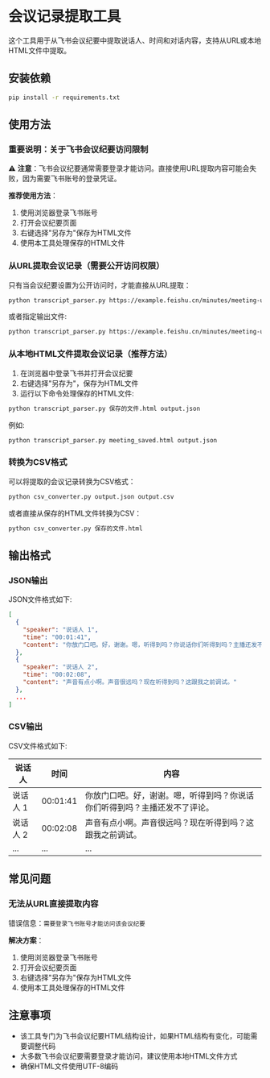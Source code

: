 # 会议记录提取工具

这个工具用于从飞书会议纪要中提取说话人、时间和对话内容，支持从URL或本地HTML文件中提取。

## 安装依赖

```bash
pip install -r requirements.txt
```

## 使用方法

### 重要说明：关于飞书会议纪要访问限制

⚠️ **注意**：飞书会议纪要通常需要登录才能访问。直接使用URL提取内容可能会失败，因为需要飞书账号的登录凭证。

**推荐使用方法**：
1. 使用浏览器登录飞书账号
2. 打开会议纪要页面
3. 右键选择"另存为"保存为HTML文件
4. 使用本工具处理保存的HTML文件

### 从URL提取会议记录（需要公开访问权限）

只有当会议纪要设置为公开访问时，才能直接从URL提取：

```bash
python transcript_parser.py https://example.feishu.cn/minutes/meeting-url
```

或者指定输出文件:

```bash
python transcript_parser.py https://example.feishu.cn/minutes/meeting-url output.json
```

### 从本地HTML文件提取会议记录（推荐方法）

1. 在浏览器中登录飞书并打开会议纪要
2. 右键选择"另存为"，保存为HTML文件
3. 运行以下命令处理保存的HTML文件:

```bash
python transcript_parser.py 保存的文件.html output.json
```

例如:

```bash
python transcript_parser.py meeting_saved.html output.json
```

### 转换为CSV格式

可以将提取的会议记录转换为CSV格式：

```bash
python csv_converter.py output.json output.csv
```

或者直接从保存的HTML文件转换为CSV：

```bash
python csv_converter.py 保存的文件.html
```

## 输出格式

### JSON输出

JSON文件格式如下:

```json
[
  {
    "speaker": "说话人 1",
    "time": "00:01:41",
    "content": "你放门口吧。好，谢谢。嗯，听得到吗？你说话你们听得到吗？主播还发不了评论。"
  },
  {
    "speaker": "说话人 2",
    "time": "00:02:08",
    "content": "声音有点小啊。声音很远吗？现在听得到吗？这跟我之前调试。"
  },
  ...
]
```

### CSV输出

CSV文件格式如下:

| 说话人 | 时间 | 内容 |
|-------|-----|------|
| 说话人 1 | 00:01:41 | 你放门口吧。好，谢谢。嗯，听得到吗？你说话你们听得到吗？主播还发不了评论。 |
| 说话人 2 | 00:02:08 | 声音有点小啊。声音很远吗？现在听得到吗？这跟我之前调试。 |
| ... | ... | ... |

## 常见问题

### 无法从URL直接提取内容

错误信息：`需要登录飞书账号才能访问该会议纪要`

**解决方案**：
1. 使用浏览器登录飞书账号
2. 打开会议纪要页面
3. 右键选择"另存为"保存为HTML文件
4. 使用本工具处理保存的HTML文件

## 注意事项

- 该工具专门为飞书会议纪要HTML结构设计，如果HTML结构有变化，可能需要调整代码
- 大多数飞书会议纪要需要登录才能访问，建议使用本地HTML文件方式
- 确保HTML文件使用UTF-8编码 